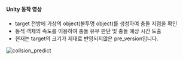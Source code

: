 #### Unity 동작 영상
 - target 전방에 가상의 object(불투명 object)를 생성하여 충돌 지점을 확인
 - 동적 객체의 속도를 이용하여 충돌 유무 판단 및 충돌 예상 시간 도출
 - 현재는 target의 크기가 제대로 반영되지않은 pre_version입니다.
   
![collsion_predict](https://github.com/mings-k/Collision_predict_Unity/assets/142571530/5b5fc495-2e67-4adc-8416-3178bf925b88)
